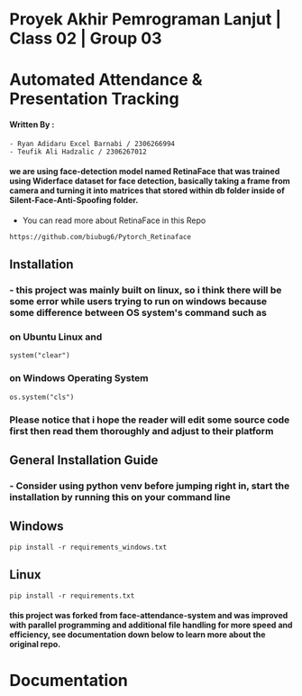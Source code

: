 # Proyek Akhir Pemrograman Lanjut | Class 02 | Group 03


# Automated Attendance & Presentation Tracking
#### Written By :

```
- Ryan Adidaru Excel Barnabi / 2306266994
- Teufik Ali Hadzalic / 2306267012
```

#### we are using face-detection model named RetinaFace that was trained using Widerface dataset for face detection, basically taking a frame from camera and turning it into matrices that stored within db folder inside of Silent-Face-Anti-Spoofing folder.



- You can read more about RetinaFace in this Repo
```
https://github.com/biubug6/Pytorch_Retinaface
```





## Installation

### - this project was mainly built on linux, so i think there will be some error while users trying to run on windows because some difference between OS system's command such as

### on Ubuntu Linux and 

```
system("clear")
```

### on Windows Operating System

```
os.system("cls")
```


### Please notice that i hope the reader will edit some source code first then read them thoroughly and adjust to their platform


## General Installation Guide

### - Consider using python venv before jumping right in, start the installation by running this on your command line


## Windows

```
pip install -r requirements_windows.txt
```

## Linux

```
pip install -r requirements.txt
```



#### this project was forked from face-attendance-system and was improved with parallel programming and additional file handling for more speed and efficiency, see documentation down below to learn more about the original repo.




# Documentation





<!-- # face-attendance-system

Face attendance system using face recognition with Python !

## Face attendance software

<p align="center">
<a href="https://www.youtube.com/watch?v=z_dbnYHAQYg">
    <img width="600" src="https://utils-computervisiondeveloper.s3.amazonaws.com/thumbnails/with_play_button/face_attendance.jpg" alt="Watch the video">
    </br>Watch on YouTube: Face attendance system with Python and face recognition !
</a>
</p>

## Spoofing feature

<p align="center">
<a href="https://www.youtube.com/watch?v=_KvtVk8Gk1A">
    <img width="600" src="https://utils-computervisiondeveloper.s3.amazonaws.com/thumbnails/with_play_button/face_attendance_spoofing.jpg" alt="Watch the video">
    </br>Watch on YouTube: Face attendance system with liveness detection !
</a>
</p>

## execution

- Python 3.8

### windows

In Windows, you will need to do a couple of additional steps before starting with this tutorial:
- Follow the instructions described in this video https://www.youtube.com/watch?v=oTv7HB6CRpQ
- Install the packages in requirements_windows.txt.

### linux, mac

- Install the packages in requirements.txt

## spoofing feature

    git clone https://github.com/computervisioneng/Silent-Face-Anti-Spoofing.git
    pip install -r Silent-Face-Anti-Spoofing/requirements.txt

Remember to add the Silent-Face-Anti-Spoofing directory to your **PYTHONPATH**.
<!-- 
## web app

Face attendance + face recognition web app with React and Python!

<p align="center">
<a href="https://www.youtube.com/watch?v=yWmW5uEtNws">
    <img width="600" src="https://utils-computervisiondeveloper.s3.amazonaws.com/thumbnails/with_play_button/face_attendance_web_app_react_python.jpg" alt="Watch the video">
    </br>Watch on YouTube: Face attendance + face recognition web app with React and Python !
</a>
</p>

The code for this project is available [here](https://github.com/computervisiondeveloper/face-attendance-web-app-react-python).
 -->

